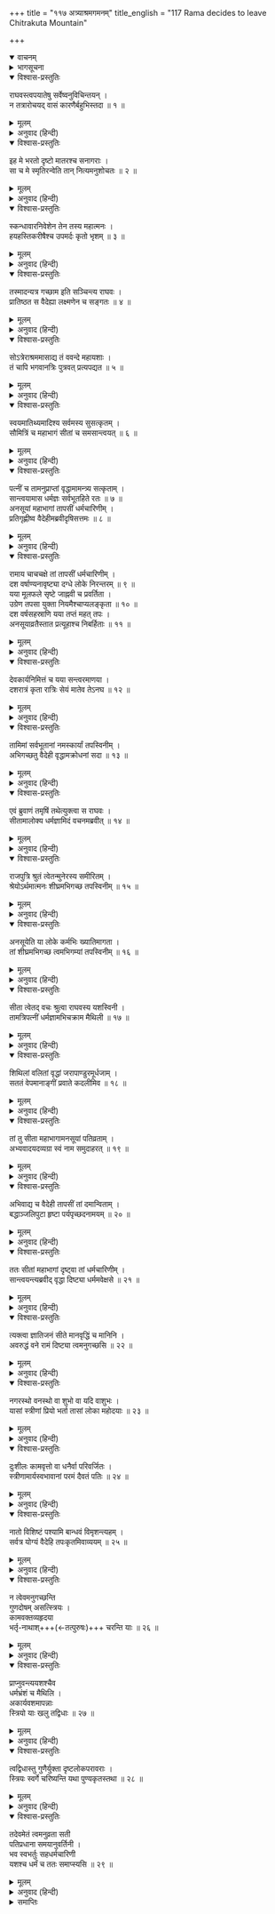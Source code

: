 +++
title = "११७ अत्र्याश्रमगमनम्"
title_english = "117 Rama decides to leave Chitrakuta Mountain"

+++
<details open><summary>वाचनम्</summary>
<div caption="श्रीराम-हरिसीताराममूर्ति-घनपाठिभ्यां वचनम्" class="audioEmbed" src="https://archive.org/download/Ramayana-recitation-Sriram-harisItArAmamUrti-Ghanapaati-v2/Kanda_2/Kanda_2_AYK-117-Athryaa_Shrama_Gamanam.mp3"></div>
</details>

<details><summary>भागसूचना</summary>

117. श्रीराम आदिका अत्रिमुनिके आश्रमपर जाकर उनके द्वारा सत्कृत होना तथा अनसूयाद्वारा सीताका सत्कार
</details>

<details open><summary>विश्वास-प्रस्तुतिः</summary>

राघवस्त्वपयातेषु सर्वेष्वनुविचिन्तयन् ।  
न तत्रारोचयद् वासं कारणैर्बहुभिस्तदा ॥ १ ॥
</details>

<details><summary>मूलम्</summary>

राघवस्त्वपयातेषु सर्वेष्वनुविचिन्तयन् ।  
न तत्रारोचयद् वासं कारणैर्बहुभिस्तदा ॥ १ ॥
</details>

<details><summary>अनुवाद (हिन्दी)</summary>

उन सब ऋषियोंके चले जानेपर श्रीरामचन्द्रजीने जब बारंबार विचार किया, तब उन्हें बहुत-से ऐसे कारण ज्ञात हुए, जिनसे उन्होंने स्वयं भी वहाँ रहना उचित न समझा ॥ १ ॥
</details>

<details open><summary>विश्वास-प्रस्तुतिः</summary>

इह मे भरतो दृष्टो मातरश्च सनागराः ।  
सा च मे स्मृतिरन्वेति तान् नित्यमनुशोचतः ॥ २ ॥
</details>

<details><summary>मूलम्</summary>

इह मे भरतो दृष्टो मातरश्च सनागराः ।  
सा च मे स्मृतिरन्वेति तान् नित्यमनुशोचतः ॥ २ ॥
</details>

<details><summary>अनुवाद (हिन्दी)</summary>

उन्होंने मन-ही-मन सोचा, ‘इस आश्रममें मैं भरतसे, माताओंसे तथा पुरवासी मनुष्योंसे मिल चुका हूँ । वह स्मृति मुझे बराबर बनी रहती है और मैं प्रतिदिन उन सब लोगोंका चिन्तन करके शोकमग्न हो जाता हूँ ॥
</details>

<details open><summary>विश्वास-प्रस्तुतिः</summary>

स्कन्धावारनिवेशेन तेन तस्य महात्मनः ।  
हयहस्तिकरीषैश्च उपमर्दः कृतो भृशम् ॥ ३ ॥
</details>

<details><summary>मूलम्</summary>

स्कन्धावारनिवेशेन तेन तस्य महात्मनः ।  
हयहस्तिकरीषैश्च उपमर्दः कृतो भृशम् ॥ ३ ॥
</details>

<details><summary>अनुवाद (हिन्दी)</summary>

‘महात्मा भरतकी सेनाका पड़ाव पड़नेके कारण हाथी और घोड़ोंकी लीदोंसे यहाँकी भूमि अधिक अपवित्र कर दी गयी है ॥ ३ ॥
</details>

<details open><summary>विश्वास-प्रस्तुतिः</summary>

तस्मादन्यत्र गच्छाम इति सञ्चिन्त्य राघवः ।  
प्रातिष्ठत स वैदेह्या लक्ष्मणेन च सङ्गतः ॥ ४ ॥
</details>

<details><summary>मूलम्</summary>

तस्मादन्यत्र गच्छाम इति सञ्चिन्त्य राघवः ।  
प्रातिष्ठत स वैदेह्या लक्ष्मणेन च सङ्गतः ॥ ४ ॥
</details>

<details><summary>अनुवाद (हिन्दी)</summary>

‘अतः हमलोग भी अन्यत्र चले जायँ’ ऐसा सोचकर श्रीरघुनाथजी सीता और लक्ष्मणके साथ वहाँसे चल दिये ॥
</details>

<details open><summary>विश्वास-प्रस्तुतिः</summary>

सोऽत्रेराश्रममासाद्य तं ववन्दे महायशाः ।  
तं चापि भगवानत्रिः पुत्रवत् प्रत्यपद्यत ॥ ५ ॥
</details>

<details><summary>मूलम्</summary>

सोऽत्रेराश्रममासाद्य तं ववन्दे महायशाः ।  
तं चापि भगवानत्रिः पुत्रवत् प्रत्यपद्यत ॥ ५ ॥
</details>

<details><summary>अनुवाद (हिन्दी)</summary>

वहाँसे अत्रिके आश्रमपर पहुँचकर महायशस्वी श्रीरामने उन्हें प्रणाम किया तथा भगवान् अत्रिने भी उन्हें अपने पुत्रकी भाँति स्नेहपूर्वक अपनाया ॥ ५ ॥
</details>

<details open><summary>विश्वास-प्रस्तुतिः</summary>

स्वयमातिथ्यमादिश्य सर्वमस्य सुसत्कृतम् ।  
सौमित्रिं च महाभागं सीतां च समसान्त्वयत् ॥ ६ ॥
</details>

<details><summary>मूलम्</summary>

स्वयमातिथ्यमादिश्य सर्वमस्य सुसत्कृतम् ।  
सौमित्रिं च महाभागं सीतां च समसान्त्वयत् ॥ ६ ॥
</details>

<details><summary>अनुवाद (हिन्दी)</summary>

उन्होंने स्वयं ही श्रीरामका सम्पूर्ण आतिथ्य-सत्कार करके महाभाग लक्ष्मण और सीताको भी सत्कारपूर्वक संतुष्ट किया ॥ ६ ॥
</details>

<details open><summary>विश्वास-प्रस्तुतिः</summary>

पत्नीं च तामनुप्राप्तां वृद्धामामन्त्र्य सत्कृताम् ।  
सान्त्वयामास धर्मज्ञः सर्वभूतहिते रतः ॥ ७ ॥  
अनसूयां महाभागां तापसीं धर्मचारिणीम् ।  
प्रतिगृह्णीष्व वैदेहीमब्रवीदृषिसत्तमः ॥ ८ ॥
</details>

<details><summary>मूलम्</summary>

पत्नीं च तामनुप्राप्तां वृद्धामामन्त्र्य सत्कृताम् ।  
सान्त्वयामास धर्मज्ञः सर्वभूतहिते रतः ॥ ७ ॥  
अनसूयां महाभागां तापसीं धर्मचारिणीम् ।  
प्रतिगृह्णीष्व वैदेहीमब्रवीदृषिसत्तमः ॥ ८ ॥
</details>

<details><summary>अनुवाद (हिन्दी)</summary>

सम्पूर्ण प्राणियोंके हितमें तत्पर रहनेवाले धर्मज्ञ मुनिश्रेष्ठ अत्रिने अपने समीप आयी हुई सबके द्वारा सम्मानित तापसी एवं धर्मपरायणा बूढ़ी पत्नी महाभागा अनसूयाको सम्बोधित करके सान्त्वनापूर्ण वचनोंद्वारा संतुष्ट किया और कहा—‘देवि! विदेहराजनन्दिनी सीताको सत्कारपूर्वक हृदयसे लगाओ’ ॥ ७-८ ॥
</details>

<details open><summary>विश्वास-प्रस्तुतिः</summary>

रामाय चाचचक्षे तां तापसीं धर्मचारिणीम् ।  
दश वर्षाण्यनावृष्ट्या दग्धे लोके निरन्तरम् ॥ ९ ॥  
यया मूलफले सृष्टे जाह्नवी च प्रवर्तिता ।  
उग्रेण तपसा युक्ता नियमैश्चाप्यलङ्कृता ॥ १० ॥  
दश वर्षसहस्राणि यया तप्तं महत् तपः ।  
अनसूयाव्रतैस्तात प्रत्यूहाश्च निबर्हिताः ॥ ११ ॥
</details>

<details><summary>मूलम्</summary>

रामाय चाचचक्षे तां तापसीं धर्मचारिणीम् ।  
दश वर्षाण्यनावृष्ट्या दग्धे लोके निरन्तरम् ॥ ९ ॥  
यया मूलफले सृष्टे जाह्नवी च प्रवर्तिता ।  
उग्रेण तपसा युक्ता नियमैश्चाप्यलङ्कृता ॥ १० ॥  
दश वर्षसहस्राणि यया तप्तं महत् तपः ।  
अनसूयाव्रतैस्तात प्रत्यूहाश्च निबर्हिताः ॥ ११ ॥
</details>

<details><summary>अनुवाद (हिन्दी)</summary>

तत्पश्चात् उन्होंने श्रीरामचन्द्रजीको धर्मपरायणा तपस्विनी अनसूयाका परिचय देते हुए कहा—‘एक समय दसवर्षोंतक वृष्टि नहीं हुई, उस समय जब सारा जगत् निरन्तर दग्ध होने लगा, तब जिन्होंने उग्र तपस्यासे युक्त तथा कठोर नियमोंसे अलंकृत होकर अपने तपके प्रभावसे यहाँ फल-मूल उत्पन्न किये और मन्दाकिनीकी पवित्र धारा बहायी तथा तात! जिन्होंने दस हजार वर्षोंतक बड़ी भारी तपस्या करके अपने उत्तम व्रतोंके प्रभावसे ऋषियोंके समस्त विघ्नोंका निवारण किया था, वे ही यह अनसूया देवी हैं ॥
</details>

<details open><summary>विश्वास-प्रस्तुतिः</summary>

देवकार्यनिमित्तं च यया सन्त्वरमाणया ।  
दशरात्रं कृता रात्रिः सेयं मातेव तेऽनघ ॥ १२ ॥
</details>

<details><summary>मूलम्</summary>

देवकार्यनिमित्तं च यया सन्त्वरमाणया ।  
दशरात्रं कृता रात्रिः सेयं मातेव तेऽनघ ॥ १२ ॥
</details>

<details><summary>अनुवाद (हिन्दी)</summary>

‘निष्पाप श्रीराम! इन्होंने देवताओंके कार्यके लिये अत्यन्त उतावली होकर दस रातके बराबर एक ही रात बनायी थी; वे ही ये अनसूया देवी तुम्हारे लिये माताकी भाँति पूजनीया हैं ॥ १२ ॥
</details>

<details open><summary>विश्वास-प्रस्तुतिः</summary>

तामिमां सर्वभूतानां नमस्कार्यां तपस्विनीम् ।  
अभिगच्छतु वैदेही वृद्धामक्रोधनां सदा ॥ १३ ॥
</details>

<details><summary>मूलम्</summary>

तामिमां सर्वभूतानां नमस्कार्यां तपस्विनीम् ।  
अभिगच्छतु वैदेही वृद्धामक्रोधनां सदा ॥ १३ ॥
</details>

<details><summary>अनुवाद (हिन्दी)</summary>

‘ये सम्पूर्ण प्राणियोंके लिये वन्दनीया तपस्विनी हैं । क्रोध तो इन्हें कभी छू भी नहीं सका है । विदेहनन्दिनी सीता इन वृद्धा अनसूया देवीके पास जायँ’ ॥ १३ ॥
</details>

<details open><summary>विश्वास-प्रस्तुतिः</summary>

एवं ब्रुवाणं तमृषिं तथेत्युक्त्वा स राघवः ।  
सीतामालोक्य धर्मज्ञामिदं वचनमब्रवीत् ॥ १४ ॥
</details>

<details><summary>मूलम्</summary>

एवं ब्रुवाणं तमृषिं तथेत्युक्त्वा स राघवः ।  
सीतामालोक्य धर्मज्ञामिदं वचनमब्रवीत् ॥ १४ ॥
</details>

<details><summary>अनुवाद (हिन्दी)</summary>

ऐसी बात कहते हुए अत्रि मुनिसे ‘बहुत अच्छा’ कहकर श्रीरामचन्द्रजीने धर्मज्ञा सीताकी ओर देखकर यह बात कही— ॥ १४ ॥
</details>

<details open><summary>विश्वास-प्रस्तुतिः</summary>

राजपुत्रि श्रुतं त्वेतन्मुनेरस्य समीरितम् ।  
श्रेयोऽर्थमात्मनः शीघ्रमभिगच्छ तपस्विनीम् ॥ १५ ॥
</details>

<details><summary>मूलम्</summary>

राजपुत्रि श्रुतं त्वेतन्मुनेरस्य समीरितम् ।  
श्रेयोऽर्थमात्मनः शीघ्रमभिगच्छ तपस्विनीम् ॥ १५ ॥
</details>

<details><summary>अनुवाद (हिन्दी)</summary>

‘राजकुमारी! महर्षि अत्रिके वचन तो तुमने सुन ही लिये; अब अपने कल्याणके लिये तुम शीघ्र ही इन तपस्विनी देवीके पास जाओ ॥ १५ ॥
</details>

<details open><summary>विश्वास-प्रस्तुतिः</summary>

अनसूयेति या लोके कर्मभिः ख्यातिमागता ।  
तां शीघ्रमभिगच्छ त्वमभिगम्यां तपस्विनीम् ॥ १६ ॥
</details>

<details><summary>मूलम्</summary>

अनसूयेति या लोके कर्मभिः ख्यातिमागता ।  
तां शीघ्रमभिगच्छ त्वमभिगम्यां तपस्विनीम् ॥ १६ ॥
</details>

<details><summary>अनुवाद (हिन्दी)</summary>

‘जो अपने सत्कर्मोंसे संसारमें अनसूयाके नामसे विख्यात हुई हैं, वे तपस्विनी देवी तुम्हारे आश्रय लेने योग्य हैं; तुम शीघ्र उनके पास जाओ’ ॥ १६ ॥
</details>

<details open><summary>विश्वास-प्रस्तुतिः</summary>

सीता त्वेतद् वचः श्रुत्वा राघवस्य यशस्विनी ।  
तामत्रिपत्नीं धर्मज्ञामभिचक्राम मैथिली ॥ १७ ॥
</details>

<details><summary>मूलम्</summary>

सीता त्वेतद् वचः श्रुत्वा राघवस्य यशस्विनी ।  
तामत्रिपत्नीं धर्मज्ञामभिचक्राम मैथिली ॥ १७ ॥
</details>

<details><summary>अनुवाद (हिन्दी)</summary>

श्रीरामचन्द्रजीकी यह बात सुनकर यशस्विनी मिथिलेश-कुमारी सीता धर्मको जाननेवाली अत्रिपत्नी अनसूयाके पास गयीं ॥ १७ ॥
</details>

<details open><summary>विश्वास-प्रस्तुतिः</summary>

शिथिलां वलितां वृद्धां जरापाण्डुरमूर्धजाम् ।  
सततं वेपमानाङ्गीं प्रवाते कदलीमिव ॥ १८ ॥
</details>

<details><summary>मूलम्</summary>

शिथिलां वलितां वृद्धां जरापाण्डुरमूर्धजाम् ।  
सततं वेपमानाङ्गीं प्रवाते कदलीमिव ॥ १८ ॥
</details>

<details><summary>अनुवाद (हिन्दी)</summary>

अनसूया वृद्धावस्थाके कारण शिथिल हो गयी थीं; उनके शरीरमें झुर्रियाँ पड़ गयीं थीं तथा सिरके बाल सफेद हो गये थे । अधिक हवा चलनेपर हिलते हुए कदली-वृक्षके समान उनके सारे अङ्ग निरन्तर काँप रहे थे ॥ १८ ॥
</details>

<details open><summary>विश्वास-प्रस्तुतिः</summary>

तां तु सीता महाभागामनसूयां पतिव्रताम् ।  
अभ्यवादयदव्यग्रा स्वं नाम समुदाहरत् ॥ १९ ॥
</details>

<details><summary>मूलम्</summary>

तां तु सीता महाभागामनसूयां पतिव्रताम् ।  
अभ्यवादयदव्यग्रा स्वं नाम समुदाहरत् ॥ १९ ॥
</details>

<details><summary>अनुवाद (हिन्दी)</summary>

सीताने निकट जाकर शान्तभावसे अपना नाम बताया और उन महाभागा पतिव्रता अनसूयाको प्रणाम किया ॥ १९ ॥
</details>

<details open><summary>विश्वास-प्रस्तुतिः</summary>

अभिवाद्य च वैदेही तापसीं तां दमान्विताम् ।  
बद्धाञ्जलिपुटा हृष्टा पर्यपृच्छदनामयम् ॥ २० ॥
</details>

<details><summary>मूलम्</summary>

अभिवाद्य च वैदेही तापसीं तां दमान्विताम् ।  
बद्धाञ्जलिपुटा हृष्टा पर्यपृच्छदनामयम् ॥ २० ॥
</details>

<details><summary>अनुवाद (हिन्दी)</summary>

उन संयमशीला तपस्विनीको प्रणाम करके हर्षसे भरी हुई सीताने दोनों हाथ जोड़कर उनका कुशल-समाचार पूछा ॥ २० ॥
</details>

<details open><summary>विश्वास-प्रस्तुतिः</summary>

ततः सीतां महाभागां दृष्ट्वा तां धर्मचारिणीम् ।  
सान्त्वयन्त्यब्रवीद् वृद्धा दिष्ट्या धर्ममवेक्षसे ॥ २१ ॥
</details>

<details><summary>मूलम्</summary>

ततः सीतां महाभागां दृष्ट्वा तां धर्मचारिणीम् ।  
सान्त्वयन्त्यब्रवीद् वृद्धा दिष्ट्या धर्ममवेक्षसे ॥ २१ ॥
</details>

<details><summary>अनुवाद (हिन्दी)</summary>

धर्मका आचरण करनेवाली महाभागा सीताको देखकर बूढ़ी अनसूया देवी उन्हें सान्त्वना देती हुई बोलीं—‘सीते! सौभाग्यकी बात है कि तुम धर्मपर ही दृष्टि रखती हो ॥ २१ ॥
</details>

<details open><summary>विश्वास-प्रस्तुतिः</summary>

त्यक्त्वा ज्ञातिजनं सीते मानवृद्धिं च मानिनि ।  
अवरुद्धं वने रामं दिष्ट्या त्वमनुगच्छसि ॥ २२ ॥
</details>

<details><summary>मूलम्</summary>

त्यक्त्वा ज्ञातिजनं सीते मानवृद्धिं च मानिनि ।  
अवरुद्धं वने रामं दिष्ट्या त्वमनुगच्छसि ॥ २२ ॥
</details>

<details><summary>अनुवाद (हिन्दी)</summary>

‘मानिनी सीते! बन्धु-बान्धवोंको छोड़कर और उनसे प्राप्त होनेवाली मान-प्रतिष्ठाका परित्याग करके तुम वनमें भेजे हुए श्रीरामका अनुसरण कर रही हो—यह बड़े सौभाग्यकी बात है ॥ २२ ॥
</details>

<details open><summary>विश्वास-प्रस्तुतिः</summary>

नगरस्थो वनस्थो वा शुभो वा यदि वाशुभः ।  
यासां स्त्रीणां प्रियो भर्ता तासां लोका महोदयाः ॥ २३ ॥
</details>

<details><summary>मूलम्</summary>

नगरस्थो वनस्थो वा शुभो वा यदि वाशुभः ।  
यासां स्त्रीणां प्रियो भर्ता तासां लोका महोदयाः ॥ २३ ॥
</details>

<details><summary>अनुवाद (हिन्दी)</summary>

‘अपने स्वामी नगरमें रहें या वनमें, भले हों या बुरे, जिन स्त्रियोंको वे प्रिय होते हैं, उन्हें महान् अभ्युदयशाली लोकोंकी प्राप्ति होती है ॥ २३ ॥
</details>

<details open><summary>विश्वास-प्रस्तुतिः</summary>

दुःशीलः कामवृत्तो वा धनैर्वा परिवर्जितः ।  
स्त्रीणामार्यस्वभावानां परमं दैवतं पतिः ॥ २४ ॥
</details>

<details><summary>मूलम्</summary>

दुःशीलः कामवृत्तो वा धनैर्वा परिवर्जितः ।  
स्त्रीणामार्यस्वभावानां परमं दैवतं पतिः ॥ २४ ॥
</details>

<details><summary>अनुवाद (हिन्दी)</summary>

‘पति बुरे स्वभावका, मनमाना बर्ताव करनेवाला अथवा धनहीन ही क्यों न हो, वह उत्तम स्वभाववाली नारियोंके लिये श्रेष्ठ देवताके समान है ॥ २४ ॥
</details>

<details open><summary>विश्वास-प्रस्तुतिः</summary>

नातो विशिष्टं पश्यामि बान्धवं विमृशन्त्यहम् ।  
सर्वत्र योग्यं वैदेहि तपःकृतमिवाव्ययम् ॥ २५ ॥
</details>

<details><summary>मूलम्</summary>

नातो विशिष्टं पश्यामि बान्धवं विमृशन्त्यहम् ।  
सर्वत्र योग्यं वैदेहि तपःकृतमिवाव्ययम् ॥ २५ ॥
</details>

<details><summary>अनुवाद (हिन्दी)</summary>

‘विदेहराजनन्दिनि! मैं बहुत विचार करनेपर भी पतिसे बढ़कर कोई हितकारी बन्धु नहीं देखती । अपनी की हुई तपस्याके अविनाशी फलकी भाँति वह इस लोकमें और परलोकमें सर्वत्र सुख पहुँचानेमें समर्थ होता है ॥ २५ ॥
</details>

<details open><summary>विश्वास-प्रस्तुतिः</summary>

न त्वेवमनुगच्छन्ति  
गुणदोषम् असत्स्त्रियः ।  
कामवक्तव्यहृदया  
भर्तृ-नाथाश्+++(←तत्पुरुषः)+++ चरन्ति याः ॥ २६ ॥
</details>

<details><summary>मूलम्</summary>

न त्वेवमनुगच्छन्ति गुणदोषमसत्स्त्रियः ।  
कामवक्तव्यहृदया भर्तृनाथाश्चरन्ति याः ॥ २६ ॥
</details>

<details><summary>अनुवाद (हिन्दी)</summary>

‘जो अपने पतिपर भी शासन करती हैं, वे कामके अधीन चित्तवाली असाध्वी स्त्रियाँ इस प्रकार पतिका अनुसरण नहीं करतीं । उन्हें गुण-दोषोंका ज्ञान नहीं होता; अतः वे इच्छानुसार इधर-उधर विचरती रहती हैं ॥ २६ ॥
</details>

<details open><summary>विश्वास-प्रस्तुतिः</summary>

प्राप्नुवन्त्ययशश्चैव  
धर्मभ्रंशं च मैथिलि ।  
अकार्यवशमापन्नाः  
स्त्रियो याः खलु तद्विधाः ॥ २७ ॥
</details>

<details><summary>मूलम्</summary>

प्राप्नुवन्त्ययशश्चैव धर्मभ्रंशं च मैथिलि ।  
अकार्यवशमापन्नाः स्त्रियो याः खलु तद्विधाः ॥ २७ ॥
</details>

<details><summary>अनुवाद (हिन्दी)</summary>

‘मिथिलेशकुमारी! ऐसी नारियाँ अवश्य ही अनुचित कर्ममें फँसकर धर्मसे भ्रष्ट हो जाती हैं और संसारमें उन्हें अपयशकी प्राप्ति होती है ॥ २७ ॥
</details>

<details open><summary>विश्वास-प्रस्तुतिः</summary>

त्वद्विधास्तु गुणैर्युक्ता दृष्टलोकपरावराः ।  
स्त्रियः स्वर्गे चरिष्यन्ति यथा पुण्यकृतस्तथा ॥ २८ ॥
</details>

<details><summary>मूलम्</summary>

त्वद्विधास्तु गुणैर्युक्ता दृष्टलोकपरावराः ।  
स्त्रियः स्वर्गे चरिष्यन्ति यथा पुण्यकृतस्तथा ॥ २८ ॥
</details>

<details><summary>अनुवाद (हिन्दी)</summary>

‘किंतु जो तुम्हारे समान लोक-परलोकको जाननेवाली साध्वी स्त्रियाँ हैं, वे उत्तम गुणोंसे युक्त होकर पुण्यकर्मोंमें संलग्न रहती हैं; अतः वे दूसरे पुण्यात्माओंकी भाँति स्वर्गलोकमें विचरण करेंगी ॥ २८ ॥
</details>

<details open><summary>विश्वास-प्रस्तुतिः</summary>

तदेवमेतं त्वमनुव्रता सती  
पतिप्रधाना समयानुवर्तिनी ।  
भव स्वभर्तुः सहधर्मचारिणी  
यशश्च धर्मं च ततः समाप्स्यसि ॥ २९ ॥
</details>

<details><summary>मूलम्</summary>

तदेवमेतं त्वमनुव्रता सती  
पतिप्रधाना समयानुवर्तिनी ।  
भव स्वभर्तुः सहधर्मचारिणी  
यशश्च धर्मं च ततः समाप्स्यसि ॥ २९ ॥
</details>

<details><summary>अनुवाद (हिन्दी)</summary>

‘अतः तुम इसी प्रकार अपने इन पतिदेव श्रीरामचन्द्रजीकी सेवामें लगी रहो—सतीधर्मका पालन करो, पतिको प्रधान देवता समझो और प्रत्येक समय उनका अनुसरण करती हुई अपने स्वामीकी सहधर्मिणी बनो, इससे तुम्हें सुयश और धर्म दोनोंकी प्राप्ति होगी’ ॥ २९ ॥
</details>

<details><summary>समाप्तिः</summary>

इत्यार्षे श्रीमद्रामायणे वाल्मीकीये आदिकाव्येऽयोध्याकाण्डे सप्तदशाधिकशततमः सर्गः ॥ ११७ ॥  
इस प्रकार श्रीवाल्मीकिनिर्मित आर्षरामायण आदिकाव्यके अयोध्याकाण्डमें एक सौ सत्रहवाँ सर्ग पूरा हुआ ॥ ११७ ॥
</details>

